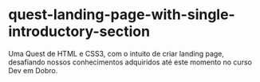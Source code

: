 # quest-landing-page-with-single-introductory-section
Uma Quest de HTML e CSS3, com o intuito de criar landing page, desafiando nossos conhecimentos adquiridos até este momento no curso Dev em Dobro.
